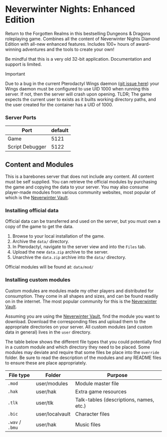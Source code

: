# Neverwinter Nights: Enhanced Edition

Return to the Forgotten Realms in this bestselling Dungeons & Dragons roleplaying game. Combines all the content of Neverwinter Nights Diamond Edition with all-new enhanced features. Includes 100+ hours of award-winning adventures and the tools to create your own!

Be mindful that this is a very old 32-bit application. Documentation and support is limited.

> [!IMPORTANT]
> Due to a bug in the current Pterodactyl Wings daemon ([git issue here](https://github.com/pterodactyl/panel/issues/3830)) your Wings daemon must be configured to use UID 1000 when running this server. If not, then the server will crash upon opening. TLDR; The game expects the current user to exists as it builts working directory paths, and the user created for the container has a UID of 1000.

### Server Ports

| Port | default |
| ---- | ------- |
| Game | 5121 |
| Script Debugger | 5122 |

## Content and Modules

This is a barebones server that does not include any content. All content must be self supplied. You can retrieve the official modules by purchasing the game and copying the data to your server. You may also consume player-made modules from various community websites, most popular of which is the [Neverwinter Vault](https://neverwintervault.org/project/nwnee/module/land-thuul).

### Installing official data

Official data can be transferred and used on the server, but you must own a copy of the game to get the data.

1. Browse to your local installation of the game.
2. Archive the `data/` directory.
3. In Pterodactyl, navigate to the server view and into the `Files` tab.
4. Upload the new `data.zip` archive to the server.
5. Unarchive the `data.zip` archive into the `data/` directory.

Official modules will be found at: `data/mod/`

### Installing custom modules

Custom modules are modules made my other players and distributed for consumption. They come in all shapes and sizes, and can be found readily on in the internet. The most popular community for this is the [Neverwinter Vault](https://neverwintervault.org/project/nwnee/module/land-thuul).

Assuming you are using the [Neverwinter Vault](https://neverwintervault.org/project/nwnee/module/land-thuul), find the module you want to download. Download the corresponding files and upload them to the appropriate directories on your server. All custom modules (and custom data in general) lives in the `user` directory.

The table below shows the different file types that you could potentially find in a custom module and which directory they need to be placed. Some modules may deviate and require that some files be place into the `override` folder. Be sure to read the description of the modules and any README files to ensure these are place appropriately.

| File type | Folder | Purpose |
| --- | --- | --- |
| `.mod` | user/modules | Module master file |
| `.hak` | user/hak | Extra game resources |
| `.tlk` | user/tlk | Talk-tables (descriptions, names, etc.) |
| `.bic` | user/localvault | Character files |
| `.wav` / `.bmu` | user/hak | Music files |
